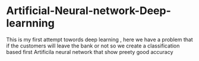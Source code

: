 # Artificial-Neural-network-Deep-learnning

This is my first attempt towords deep learning , here we have a problem that if the customers will leave the bank or not so we create a classification based first Artificila neural network that show preety good accuracy

